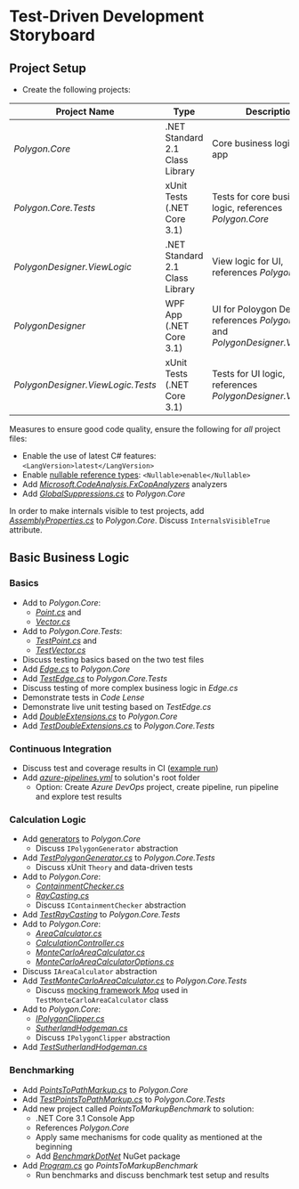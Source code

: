 # Test-Driven Development Storyboard

## Project Setup

* Create the following projects:

| Project Name                      | Type                            | Description                                                                         |
| --------------------------------- | ------------------------------- | ----------------------------------------------------------------------------------- |
| *Polygon.Core*                    | .NET Standard 2.1 Class Library | Core business logic for the app                                                     |
| *Polygon.Core.Tests*              | xUnit Tests (.NET Core 3.1)     | Tests for core business logic, references *Polygon.Core*                            |
| *PolygonDesigner.ViewLogic*       | .NET Standard 2.1 Class Library | View logic for UI, references *Polygon.Core*                                        |
| *PolygonDesigner*                 | WPF App (.NET Core 3.1)         | UI for Poloygon Designer, references *Polygon.Core* and *PolygonDesigner.ViewLogic* |
| *PolygonDesigner.ViewLogic.Tests* | xUnit Tests (.NET Core 3.1)     | Tests for UI logic, references *PolygonDesigner.ViewLogic*                          |

Measures to ensure good code quality, ensure the following for *all* project files:

* Enable the use of latest C# features: `<LangVersion>latest</LangVersion>`
* Enable [nullable reference types](https://docs.microsoft.com/en-us/dotnet/csharp/tutorials/nullable-reference-types): `<Nullable>enable</Nullable>`
* Add [*Microsoft.CodeAnalysis.FxCopAnalyzers*](https://docs.microsoft.com/en-us/visualstudio/code-quality/install-fxcop-analyzers) analyzers
* Add [*GlobalSuppressions.cs*](PolygonDesigner/Polygon.Core/GlobalSuppressions.cs) to *Polygon.Core*

In order to make internals visible to test projects, add [*AssemblyProperties.cs*](PolygonDesigner/Polygon.Core/AssemblyProperties.cs) to *Polygon.Core*. Discuss `InternalsVisibleTrue` attribute.

## Basic Business Logic

### Basics

* Add to *Polygon.Core*:
  * [*Point.cs*](PolygonDesigner/Polygon.Core/Point.cs) and 
  * [*Vector.cs*](PolygonDesigner/Polygon.Core/Vector.cs)
* Add to *Polygon.Core.Tests*:
  * [*TestPoint.cs*](PolygonDesigner/Polygon.Core.Tests/TestPoint.cs) and 
  * [*TestVector.cs*](PolygonDesigner/Polygon.Core.Tests/TestVector.cs)
* Discuss testing basics based on the two test files
* Add [*Edge.cs*](PolygonDesigner/Polygon.Core/Edge.cs) to *Polygon.Core*
* Add [*TestEdge.cs*](PolygonDesigner/Polygon.Core.Tests/TestEdge.cs) to *Polygon.Core.Tests*
* Discuss testing of more complex business logic in *Edge.cs*
* Demonstrate tests in *Code Lense*
* Demonstrate live unit testing based on *TestEdge.cs*
* Add [*DoubleExtensions.cs*](PolygonDesigner/Polygon.Core/DoubleExtensions.cs) to *Polygon.Core*
* Add [*TestDoubleExtensions.cs*](PolygonDesigner/Polygon.Core.Tests/TestDoubleExtensions.cs) to *Polygon.Core.Tests*

### Continuous Integration

* Discuss test and coverage results in CI ([example run](https://dev.azure.com/rainerdemotfs-westeu/TDD-Workshop/_build/results?buildId=667&view=results))
* Add [*azure-pipelines.yml*](PolygonDesigner/azure-pipelines.yml) to solution's root folder
  * Option: Create *Azure DevOps* project, create pipeline, run pipeline and explore test results

### Calculation Logic

* Add [generators](PolygonDesigner/Polygon.Core/Generators) to *Polygon.Core*
  * Discuss `IPolygonGenerator` abstraction
* Add [*TestPolygonGenerator.cs*](PolygonDesigner/Polygon.Core.Tests/TestPolygonGenerator.cs) to *Polygon.Core.Tests*
  * Discuss xUnit `Theory` and data-driven tests
* Add to *Polygon.Core*:
  * [*ContainmentChecker.cs*](PolygonDesigner/Polygon.Core/ContainmentChecker.cs)
  * [*RayCasting.cs*](PolygonDesigner/Polygon.Core/RayCasting.cs)
  * Discuss `IContainmentChecker` abstraction
* Add [*TestRayCasting*](PolygonDesigner/Polygon.Core.Tests/TestRayCasting.cs) to *Polygon.Core.Tests*
* Add to *Polygon.Core*:
  * [*AreaCalculator.cs*](PolygonDesigner/Polygon.Core/AreaCalculator.cs)
  * [*CalculationController.cs*](PolygonDesigner/Polygon.Core/CalculationController.cs)
  * [*MonteCarloAreaCalculator.cs*](PolygonDesigner/Polygon.Core/MonteCarloAreaCalculator.cs)
  * [*MonteCarloAreaCalculatorOptions.cs*](PolygonDesigner/Polygon.Core/MonteCarloAreaCalculatorOptions.cs)
* Discuss `IAreaCalculator` abstraction
* Add [*TestMonteCarloAreaCalculator.cs*](PolygonDesigner/Polygon.Core.Tests/TestMonteCarloAreaCalculator.cs) to *Polygon.Core.Tests*
  * Discuss [mocking framework *Moq*](https://github.com/moq/moq4) used in `TestMonteCarloAreaCalculator` class
* Add to *Polygon.Core*:
  * [*IPolygonClipper.cs*](PolygonDesigner/Polygon.Core/IPolygonClipper.cs)
  * [*SutherlandHodgeman.cs*](PolygonDesigner/Polygon.Core/SutherlandHodgeman.cs)
  * Discuss `IPolygonClipper` abstraction
* Add [*TestSutherlandHodgeman.cs*](PolygonDesigner/Polygon.Core.Tests/TestSutherlandHodgeman.cs)

### Benchmarking

* Add [*PointsToPathMarkup.cs*](PolygonDesigner/Polygon.Core/PointsToPathMarkup.cs) to *Polygon.Core*
* Add [*TestPointsToPathMarkup.cs*](PolygonDesigner/Polygon.Core.Tests/TestPointsToPathMarkup.cs) to *Polygon.Core.Tests*
* Add new project called *PointsToMarkupBenchmark* to solution:
  * .NET Core 3.1 Console App
  * References *Polygon.Core*
  * Apply same mechanisms for code quality as mentioned at the beginning
  * Add [*BenchmarkDotNet*](https://benchmarkdotnet.org/index.html) NuGet package
* Add [*Program.cs*](PolygonDesigner/PointsToMarkupBenchmark/Program.cs) go *PointsToMarkupBenchmark*
  * Run benchmarks and discuss benchmark test setup and results
